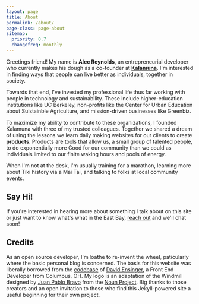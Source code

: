 ```yaml
---
layout: page
title: About
permalink: /about/
page-class: page-about
sitemap:
  priority: 0.7
  changefreq: monthly
---
```


Greetings friend! My name is __Alec Reynolds__, an entrepreneurial developer who currently makes his dough as a co-founder at __[Kalamuna](http://www.kalamuna.com)__. I'm interested in finding ways that people can live better as individuals, together in society.

Towards that end, I've invested my professional life thus far working with people in technology and sustainability. These include higher-education institutions like UC Berkeley, non-profits like the Center for Urban Education about Suistainble Agriculture, and mission-driven businesses like Greenbiz.

To maximize my ability to contribute to these organizations, I founded Kalamuna with three of my trusted colleagues. Together we shared a dream of using the lessons we learn daily making websites for our clients to create __products__. Products are tools that allow us, a small group of talented people, to do exponentially more Good for our community than we could as individuals limited to our finite waking hours and pools of energy.

When I'm not at the desk, I'm usually training for a marathon, learning more about Tiki history via a Mai Tai, and talking to folks at local community events.


## Say Hi!

If you're interested in hearing more about something I talk about on this site or just want to know what's what in the East Bay, [reach out](mailto:alec@kalamuna.com) and we'll chat soon!

## Credits

As an open source developer, I'm loathe to re-invent the wheel, paticularly where the basic personal blog is concerned. The basis for this website was liberally borrowed from the [codebase](https://github.com/ReynoldsAlec/ReynoldsAlec.github.io) of [David Ensinger](http://ReynoldsAlec.github.io/), a Front End Developer from Columbus, OH. My logo is an adaptation of the Windmill designed by <a href="http://www.thenounproject.com/bravo">Juan Pablo Bravo</a> from the <a href="http://www.thenounproject.com">Noun Project</a>. Big thanks to those creators and an open invitation to those who find this Jekyll-powered site a useful beginning for their own project.
